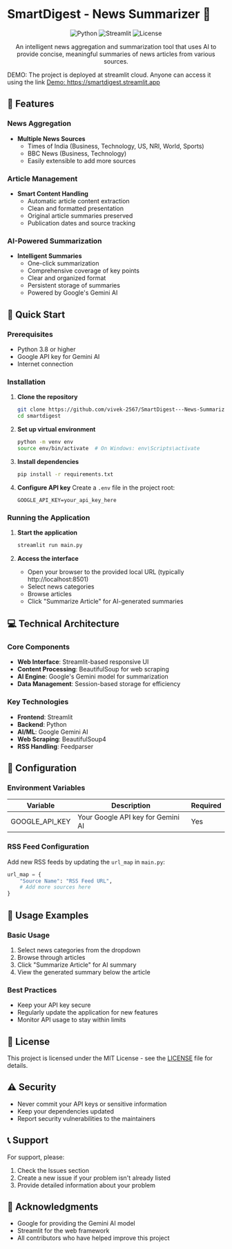 # SmartDigest - News Summarizer 📰

<div align="center">

![Python](https://img.shields.io/badge/python-3.8%2B-blue)
![Streamlit](https://img.shields.io/badge/Streamlit-1.32.0-FF4B4B)
![License](https://img.shields.io/badge/license-MIT-green)

An intelligent news aggregation and summarization tool that uses AI to provide concise, meaningful summaries of news articles from various sources.

</div>

DEMO: The project is deployed at streamlit cloud. Anyone can access it using the link [ Demo: https://smartdigest.streamlit.app ](https://smartdigest.streamlit.app)

## 🌟 Features

### News Aggregation
- **Multiple News Sources**
  - Times of India (Business, Technology, US, NRI, World, Sports)
  - BBC News (Business, Technology)
  - Easily extensible to add more sources

### Article Management
- **Smart Content Handling**
  - Automatic article content extraction
  - Clean and formatted presentation
  - Original article summaries preserved
  - Publication dates and source tracking

### AI-Powered Summarization
- **Intelligent Summaries**
  - One-click summarization
  - Comprehensive coverage of key points
  - Clear and organized format
  - Persistent storage of summaries
  - Powered by Google's Gemini AI

## 🚀 Quick Start

### Prerequisites
- Python 3.8 or higher
- Google API key for Gemini AI
- Internet connection

### Installation

1. **Clone the repository**
   ```bash
   git clone https://github.com/vivek-2567/SmartDigest---News-Summarizer.git
   cd smartdigest
   ```

2. **Set up virtual environment**
   ```bash
   python -m venv env
   source env/bin/activate  # On Windows: env\Scripts\activate
   ```

3. **Install dependencies**
   ```bash
   pip install -r requirements.txt
   ```

4. **Configure API key**
   Create a `.env` file in the project root:
   ```
   GOOGLE_API_KEY=your_api_key_here
   ```

### Running the Application

1. **Start the application**
   ```bash
   streamlit run main.py
   ```

2. **Access the interface**
   - Open your browser to the provided local URL (typically http://localhost:8501)
   - Select news categories
   - Browse articles
   - Click "Summarize Article" for AI-generated summaries

## 💻 Technical Architecture

### Core Components
- **Web Interface**: Streamlit-based responsive UI
- **Content Processing**: BeautifulSoup for web scraping
- **AI Engine**: Google's Gemini model for summarization
- **Data Management**: Session-based storage for efficiency

### Key Technologies
- **Frontend**: Streamlit
- **Backend**: Python
- **AI/ML**: Google Gemini AI
- **Web Scraping**: BeautifulSoup4
- **RSS Handling**: Feedparser

## 🔧 Configuration

### Environment Variables
| Variable | Description | Required |
|----------|-------------|----------|
| GOOGLE_API_KEY | Your Google API key for Gemini AI | Yes |

### RSS Feed Configuration
Add new RSS feeds by updating the `url_map` in `main.py`:
```python
url_map = {
    "Source Name": "RSS Feed URL",
    # Add more sources here
}
```

## 📝 Usage Examples

### Basic Usage
1. Select news categories from the dropdown
2. Browse through articles
3. Click "Summarize Article" for AI summary
4. View the generated summary below the article

### Best Practices
- Keep your API key secure
- Regularly update the application for new features
- Monitor API usage to stay within limits

## 📄 License

This project is licensed under the MIT License - see the [LICENSE](LICENSE) file for details.

## ⚠️ Security

- Never commit your API keys or sensitive information
- Keep your dependencies updated
- Report security vulnerabilities to the maintainers

## 📞 Support

For support, please:
1. Check the Issues section
2. Create a new issue if your problem isn't already listed
3. Provide detailed information about your problem

## 🙏 Acknowledgments

- Google for providing the Gemini AI model
- Streamlit for the web framework
- All contributors who have helped improve this project

